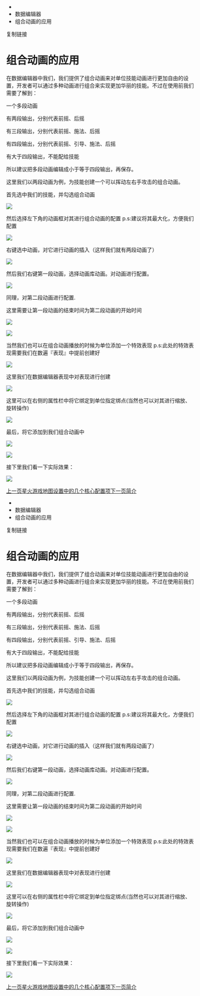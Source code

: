   * [](/)
  * 数据编辑器
  * 组合动画的应用

复制链接

# 组合动画的应用

在数据编辑器中我们，我们提供了组合动画来对单位技能动画进行更加自由的设置，开发者可以通过多种动画进行组合来实现更加华丽的技能。不过在使用前我们需要了解到：

一个多段动画

有两段输出，分别代表前摇、后摇

有三段输出，分别代表前摇、施法、后摇

有四段输出，分别代表前摇、引导、施法、后摇

有大于四段输出，不能配给技能

所以建议把多段动画编辑成小于等于四段输出，再保存。

这里我们以两段动画为例，为技能创建一个可以挥动左右手攻击的组合动画。

首先选中我们的技能，并勾选组合动画

![](https://doc.sce.xd.com/assets/images/勾选组合动画-b25cf4192170415dfb227c5b18657c4a.png)

然后选择左下角的动画框对其进行组合动画的配置 p.s:建议将其最大化，方便我们配置

![](https://doc.sce.xd.com/assets/images/组合动画框框-00f397056554508783f9d12d309d987d.png)

右键选中动画，对它进行动画的插入（这样我们就有两段动画了）

![](https://doc.sce.xd.com/assets/images/插入第二段动画-59e06db0149dd2fe39be60e7c4d2063e.png)

然后我们右键第一段动画，选择动画库动画。对动画进行配置。

![](https://doc.sce.xd.com/assets/images/配置动画01-5b29f0b7a7a1b3e778e99f279d9d7d1e.png)

同理，对第二段动画进行配置.

这里需要让第一段动画的结束时间为第二段动画的开始时间

![](https://doc.sce.xd.com/assets/images/第一段-3b97317676cd7183563d5b85b8e42013.png)

![](https://doc.sce.xd.com/assets/images/第二段-6d8aa33024bb14026c07cbfbafbb12bd.png)

当然我们也可以在组合动画播放的时候为单位添加一个特效表现 p.s:此处的特效表现需要我们在数遍『表现』中提前创建好

![](https://doc.sce.xd.com/assets/images/粒子特效-702c3724a4baa5fa309dc0940f54cec9.png)

这里我们在数据编辑器表现中对表现进行创建

![](https://doc.sce.xd.com/assets/images/表现-f9f553bb0878e016a300b09fffad9d01.png)

这里可以在右侧的属性栏中将它绑定到单位指定绑点(当然也可以对其进行缩放、旋转操作)

![](https://doc.sce.xd.com/assets/images/配置表现-26e1d138c425eac66d37bc2297c22902.png)

最后，将它添加到我们组合动画中

![](https://doc.sce.xd.com/assets/images/添加组合动画01-4a6eb2d7e1c8070e737abeeb70a77213.png)

![](https://doc.sce.xd.com/assets/images/添加组合动画02-74866d1ae51d9c19722fd4aebc97dc40.png)

接下里我们看一下实际效果：

![](https://doc.sce.xd.com/assets/images/组合动画001-3d65c0eceb0ceb2da0b01013df10d3c9.gif)

[上一页星火游戏地图设置中的几个核心配置项](/Manual/DataEditor/CoreConfiguration)[下一页简介](/Manual/TriggerEditor/Intro)


  * [](/)
  * 数据编辑器
  * 组合动画的应用

复制链接

# 组合动画的应用

在数据编辑器中我们，我们提供了组合动画来对单位技能动画进行更加自由的设置，开发者可以通过多种动画进行组合来实现更加华丽的技能。不过在使用前我们需要了解到：

一个多段动画

有两段输出，分别代表前摇、后摇

有三段输出，分别代表前摇、施法、后摇

有四段输出，分别代表前摇、引导、施法、后摇

有大于四段输出，不能配给技能

所以建议把多段动画编辑成小于等于四段输出，再保存。

这里我们以两段动画为例，为技能创建一个可以挥动左右手攻击的组合动画。

首先选中我们的技能，并勾选组合动画

![](https://doc.sce.xd.com/assets/images/勾选组合动画-b25cf4192170415dfb227c5b18657c4a.png)

然后选择左下角的动画框对其进行组合动画的配置 p.s:建议将其最大化，方便我们配置

![](https://doc.sce.xd.com/assets/images/组合动画框框-00f397056554508783f9d12d309d987d.png)

右键选中动画，对它进行动画的插入（这样我们就有两段动画了）

![](https://doc.sce.xd.com/assets/images/插入第二段动画-59e06db0149dd2fe39be60e7c4d2063e.png)

然后我们右键第一段动画，选择动画库动画。对动画进行配置。

![](https://doc.sce.xd.com/assets/images/配置动画01-5b29f0b7a7a1b3e778e99f279d9d7d1e.png)

同理，对第二段动画进行配置.

这里需要让第一段动画的结束时间为第二段动画的开始时间

![](https://doc.sce.xd.com/assets/images/第一段-3b97317676cd7183563d5b85b8e42013.png)

![](https://doc.sce.xd.com/assets/images/第二段-6d8aa33024bb14026c07cbfbafbb12bd.png)

当然我们也可以在组合动画播放的时候为单位添加一个特效表现 p.s:此处的特效表现需要我们在数遍『表现』中提前创建好

![](https://doc.sce.xd.com/assets/images/粒子特效-702c3724a4baa5fa309dc0940f54cec9.png)

这里我们在数据编辑器表现中对表现进行创建

![](https://doc.sce.xd.com/assets/images/表现-f9f553bb0878e016a300b09fffad9d01.png)

这里可以在右侧的属性栏中将它绑定到单位指定绑点(当然也可以对其进行缩放、旋转操作)

![](https://doc.sce.xd.com/assets/images/配置表现-26e1d138c425eac66d37bc2297c22902.png)

最后，将它添加到我们组合动画中

![](https://doc.sce.xd.com/assets/images/添加组合动画01-4a6eb2d7e1c8070e737abeeb70a77213.png)

![](https://doc.sce.xd.com/assets/images/添加组合动画02-74866d1ae51d9c19722fd4aebc97dc40.png)

接下里我们看一下实际效果：

![](https://doc.sce.xd.com/assets/images/组合动画001-3d65c0eceb0ceb2da0b01013df10d3c9.gif)

[上一页星火游戏地图设置中的几个核心配置项](/Manual/DataEditor/CoreConfiguration)[下一页简介](/Manual/TriggerEditor/Intro)


